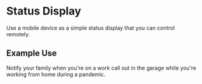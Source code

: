 # Status Display
Use a mobile device as a simple status display that you can control remotely.
## Example Use
Notify your family when you're on a work call out in the garage while you're working from home during a pandemic.
